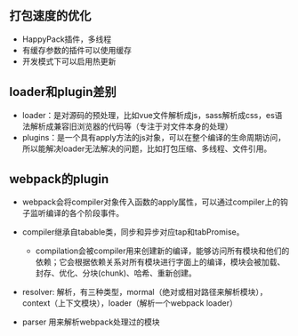 ## 打包速度的优化
- HappyPack插件，多线程
- 有缓存参数的插件可以使用缓存
- 开发模式下可以启用热更新

## loader和plugin差别
- loader：是对源码的预处理，比如vue文件解析成js，sass解析成css，es语法解析成兼容旧浏览器的代码等（专注于对文件本身的处理）
- plugins：是一个具有apply方法的js对象，可以在整个编译的生命周期访问，所以能解决loader无法解决的问题，比如打包压缩、多线程、文件引用。

## webpack的plugin
- webpack会将compiler对象传入函数的apply属性，可以通过compiler上的钩子监听编译的各个阶段事件。

- compiler继承自tabable类，同步和异步对应tap和tabPromise。

  - compilation会被compiler用来创建新的编译，能够访问所有模块和他们的依赖；它会根据依赖关系对所有模块进行字面上的编译，模块会被加载、封存、优化、分块(chunk)、哈希、重新创建。
- resolver: 解析，有三种类型，mormal（绝对或相对路径来解析模块），context（上下文模块），loader（解析一个webpack loader）
- parser 用来解析webpack处理过的模块
